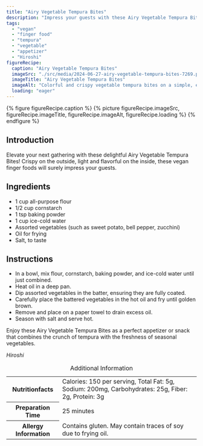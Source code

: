 ```yaml
---
title: "Airy Vegetable Tempura Bites"
description: "Impress your guests with these Airy Vegetable Tempura Bites - a delightful fusion of crispiness and flavor! Perfect for any gathering or as a tasty snack."
tags:
  - "vegan"
  - "finger food"
  - "tempura"
  - "vegetable"
  - "appetizer"
  - "Hiroshi"
figureRecipe: 
  caption: "Airy Vegetable Tempura Bites"
  imageSrc: "./src/media/2024-06-27-airy-vegetable-tempura-bites-7269.png"
  imageTitle: "Airy Vegetable Tempura Bites"
  imageAlt: "Colorful and crispy vegetable tempura bites on a simple, elegant table setting, showcasing a vegan finger food alternative."
  loading: "eager"
---
```


{% figure figureRecipe.caption %}
{% picture figureRecipe.imageSrc, figureRecipe.imageTitle, figureRecipe.imageAlt, figureRecipe.loading %}
{% endfigure %}

## Introduction

Elevate your next gathering with these delightful Airy Vegetable Tempura Bites! Crispy on the outside, light and flavorful on the inside, these vegan finger foods will surely impress your guests.

## Ingredients

- 1 cup all-purpose flour
- 1/2 cup cornstarch
- 1 tsp baking powder
- 1 cup ice-cold water
- Assorted vegetables (such as sweet potato, bell pepper, zucchini)
- Oil for frying
- Salt, to taste

## Instructions

- In a bowl, mix flour, cornstarch, baking powder, and ice-cold water until just combined.
- Heat oil in a deep pan.
- Dip assorted vegetables in the batter, ensuring they are fully coated.
- Carefully place the battered vegetables in the hot oil and fry until golden brown.
- Remove and place on a paper towel to drain excess oil.
- Season with salt and serve hot.

Enjoy these Airy Vegetable Tempura Bites as a perfect appetizer or snack that combines the crunch of tempura with the freshness of seasonal vegetables.

*Hiroshi*

<table><caption class='sr-only'>Additional Information</caption><tr><th>Nutritionfacts</th><td>Calories: 150 per serving, Total Fat: 5g, Sodium: 200mg, Carbohydrates: 25g, Fiber: 2g, Protein: 3g&nbsp;</td></tr><tr><th>Preparation Time</th><td>25 minutes&nbsp;</td></tr><tr><th>Allergy Information</th><td>Contains gluten. May contain traces of soy due to frying oil.&nbsp;</td></tr></table>

